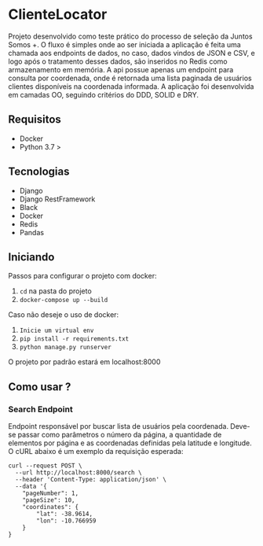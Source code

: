 # ClienteLocator

Projeto desenvolvido como teste prático do processo de seleção da Juntos Somos +. O fluxo é simples onde ao ser iniciada a aplicação
é feita uma chamada aos endpoints de dados, no caso, dados vindos de JSON e CSV, e logo após o tratamento desses dados, são inseridos no
Redis como armazenamento em memória. A api possue apenas um endpoint para consulta por coordenada, onde é retornada uma lista paginada de 
usuários clientes disponíveis na coordenada informada. A aplicação foi desenvolvida em camadas OO, seguindo critérios do DDD, SOLID e DRY.

## Requisitos

* Docker
* Python 3.7 >

## Tecnologias

* Django
* Django RestFramework 
* Black
* Docker
* Redis
* Pandas


## Iniciando

Passos para configurar o projeto com docker:

1. `cd` na pasta do projeto
2. `docker-compose up --build`

Caso não deseje o uso de docker:
1. `Inicie um virtual env`
3. `pip install -r requirements.txt`
2. `python manage.py runserver`

O projeto por padrão estará em localhost:8000 

## Como usar ? 

### Search Endpoint

Endpoint responsável por buscar lista de usuários pela coordenada. Deve-se passar como parâmetros o número da página, 
a quantidade de elementos por página e as coordenadas definidas pela latitude e longitude. O cURL abaixo é um exemplo 
da requisição esperada: 

```
curl --request POST \
  --url http://localhost:8000/search \
  --header 'Content-Type: application/json' \
  --data '{
	"pageNumber": 1,
	"pageSize": 10,
	"coordinates": {
		"lat": -38.9614,
		"lon": -10.766959
	}
}
```




